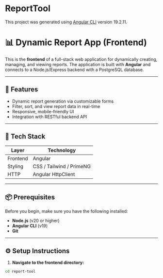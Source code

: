 # ReportTool

This project was generated using [Angular CLI](https://github.com/angular/angular-cli) version 19.2.11.

# 📊 Dynamic Report App (Frontend)

This is the **frontend** of a full-stack web application for dynamically creating, managing, and viewing reports. The application is built with **Angular** and connects to a Node.js/Express backend with a PostgreSQL database.

---

## 🚀 Features

- Dynamic report generation via customizable forms
- Filter, sort, and view report data in real-time
- Responsive, mobile-friendly UI
- Integration with RESTful backend API

---

## 🧱 Tech Stack

| Layer     | Technology |
|-----------|------------|
| Frontend  | Angular    |
| Styling   | CSS / Tailwind / PrimeNG |
| HTTP      | Angular HttpClient | 

---

## 📦 Prerequisites

Before you begin, make sure you have the following installed:

- **Node.js** (v20 or higher)
- **Angular CLI** (v19)
- **Git**

---

## ⚙️ Setup Instructions

1. **Navigate to the frontend directory:**

```bash
cd report-tool
